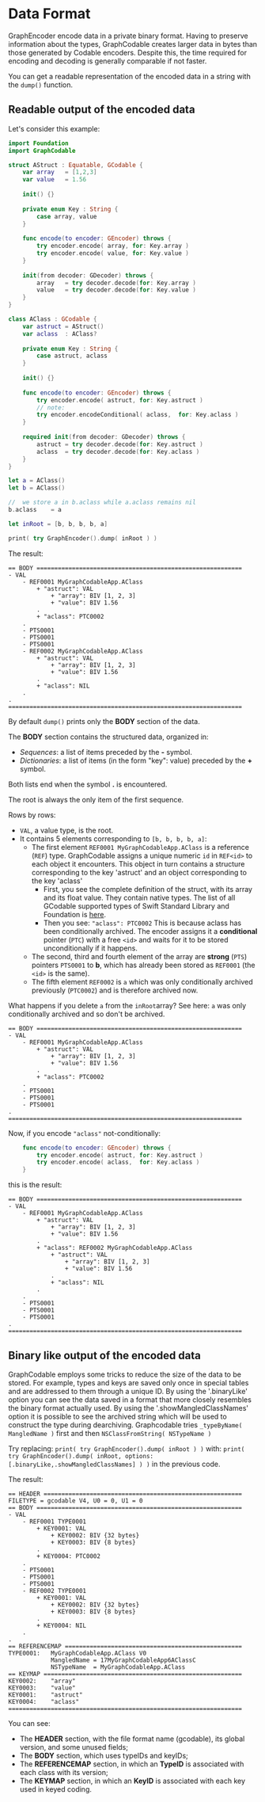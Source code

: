 #  Data Format

GraphEncoder encode data in a private binary format. Having to preserve information about the types, GraphCodable creates larger data in bytes than those generated by Codable encoders. Despite this, the time required for encoding and decoding is generally comparable if not faster.

You can get a readable representation of the encoded data in a string with the `dump()` function.

## Readable output of the encoded data
Let's consider this example:
```swift
import Foundation
import GraphCodable

struct AStruct : Equatable, GCodable {
	var array	= [1,2,3]
	var value	= 1.56
	
	init() {}
	
	private enum Key : String {
		case array, value
	}
	
	func encode(to encoder: GEncoder) throws {
		try encoder.encode( array, for: Key.array )
		try encoder.encode( value, for: Key.value )
	}
	
	init(from decoder: GDecoder) throws {
		array	= try decoder.decode(for: Key.array )
		value	= try decoder.decode(for: Key.value )
	}
}

class AClass : GCodable {
	var astruct	= AStruct()
	var aclass	: AClass?
	
	private enum Key : String {
		case astruct, aclass
	}
	
	init() {}
	
	func encode(to encoder: GEncoder) throws {
		try encoder.encode( astruct, for: Key.astruct )
		// note:
		try encoder.encodeConditional( aclass,  for: Key.aclass )
	}
	
	required init(from decoder: GDecoder) throws {
		astruct	= try decoder.decode(for: Key.astruct )
		aclass	= try decoder.decode(for: Key.aclass )
	}
}

let a = AClass()
let b = AClass()

//	we store a in b.aclass while a.aclass remains nil
b.aclass	= a

let	inRoot = [b, b, b, b, a]

print( try GraphEncoder().dump( inRoot ) )
```
The result:

```
== BODY ==========================================================
- VAL
	- REF0001 MyGraphCodableApp.AClass
		+ "astruct": VAL
			+ "array": BIV [1, 2, 3]
			+ "value": BIV 1.56
		.
		+ "aclass": PTC0002
	.
	- PTS0001
	- PTS0001
	- PTS0001
	- REF0002 MyGraphCodableApp.AClass
		+ "astruct": VAL
			+ "array": BIV [1, 2, 3]
			+ "value": BIV 1.56
		.
		+ "aclass": NIL
	.
.
==================================================================
```
By default `dump()` prints only the **BODY** section of the data.

The **BODY** section contains the structured data, organized in:
- *Sequences*: a list of items preceded by the **-** symbol.
- *Dictionaries*: a list of items (in the form "key": value) preceded by the **+** symbol.

Both lists end when the symbol **.** is encountered.

The root is always the only item of the first sequence.

Rows by rows:
-	`VAL`, a value type, is the root.
-	It contains 5 elements corresponding to `[b, b, b, b, a]`:
	-	The first element `REF0001 MyGraphCodableApp.AClass` is a reference (`REF`) type.
		GraphCodable assigns a unique numeric `id` in `REF<id>` to each object it encounters.
		This object in turn contains a structure corresponding to the key 'astruct' and an object corresponding to the key 'aclass'
		-	First, you see the complete definition of the struct, with its array and its float value. They contain native types.
			The list of all GCodable supported types of Swift Standard Library and Foundation is [here](/Docs/GraphCodableTypes.md).
		- 	Then you see: `"aclass": PTC0002` This is because aclass has been conditionally archived.
			The encoder assigns it a **conditional** pointer (`PTC`) with a free `<id>` and waits for it to be stored unconditionally if it happens.
	-	The second, third and fourth element of the array are **strong** (`PTS`) pointers `PTS0001` to **b**, which has already been stored as `REF0001` (the `<id>` is the same).
	-	The fifth element `REF0002` is `a` which was only conditionally archived previously (`PTC0002`) and is therefore archived now.

What happens if you delete `a` from the `inRoot`array?  See here: `a` was only conditionally archived and so don't be archived.

```
== BODY ==========================================================
- VAL
	- REF0001 MyGraphCodableApp.AClass
		+ "astruct": VAL
			+ "array": BIV [1, 2, 3]
			+ "value": BIV 1.56
		.
		+ "aclass": PTC0002
	.
	- PTS0001
	- PTS0001
	- PTS0001
.
==================================================================
```

Now, if you encode `"aclass"` not-conditionally:

```swift
	func encode(to encoder: GEncoder) throws {
		try encoder.encode( astruct, for: Key.astruct )
		try encoder.encode( aclass,  for: Key.aclass )
	}

```



this is the result:

```
== BODY ==========================================================
- VAL
	- REF0001 MyGraphCodableApp.AClass
		+ "astruct": VAL
			+ "array": BIV [1, 2, 3]
			+ "value": BIV 1.56
		.
		+ "aclass": REF0002 MyGraphCodableApp.AClass
			+ "astruct": VAL
				+ "array": BIV [1, 2, 3]
				+ "value": BIV 1.56
			.
			+ "aclass": NIL
		.
	.
	- PTS0001
	- PTS0001
	- PTS0001
.
==================================================================
```

## Binary like output of the encoded data

GraphCodable employs some tricks to reduce the size of the data to be stored.
For example, types and keys are saved only once in special tables and are addressed to them through a unique ID.
By using the '.binaryLike' option you can see the data saved in a format that more closely resembles the binary format actually used.
By using the '.showMangledClassNames' option it is possible to see the archived string which will be used to construct the type during dearchiving.
Graphcodable tries `_typeByName( MangledName )` first and then `NSClassFromString( NSTypeName )`

Try replacing:
`print( try GraphEncoder().dump( inRoot ) )`
with:
`print( try GraphEncoder().dump( inRoot, options: [.binaryLike,.showMangledClassNames] ) )`
in the previous code.

The result:
```
== HEADER ========================================================
FILETYPE = gcodable V4, U0 = 0, U1 = 0
== BODY ==========================================================
- VAL
	- REF0001 TYPE0001
		+ KEY0001: VAL
			+ KEY0002: BIV {32 bytes}
			+ KEY0003: BIV {8 bytes}
		.
		+ KEY0004: PTC0002
	.
	- PTS0001
	- PTS0001
	- PTS0001
	- REF0002 TYPE0001
		+ KEY0001: VAL
			+ KEY0002: BIV {32 bytes}
			+ KEY0003: BIV {8 bytes}
		.
		+ KEY0004: NIL
	.
.
== REFERENCEMAP ==================================================
TYPE0001:	MyGraphCodableApp.AClass V0
			MangledName = 17MyGraphCodableApp6AClassC
			NSTypeName  = MyGraphCodableApp.AClass
== KEYMAP ========================================================
KEY0002:	"array"
KEY0003:	"value"
KEY0001:	"astruct"
KEY0004:	"aclass"
==================================================================
```
You can see:
- The **HEADER** section, with the file format name (gcodable), its global version, and some unused fields;
- The **BODY** section, which uses typeIDs and keyIDs;
- The **REFERENCEMAP** section, in which an **TypeID** is associated with each class with its version;
- The **KEYMAP** section, in which an **KeyID** is associated with each key used in keyed coding.



